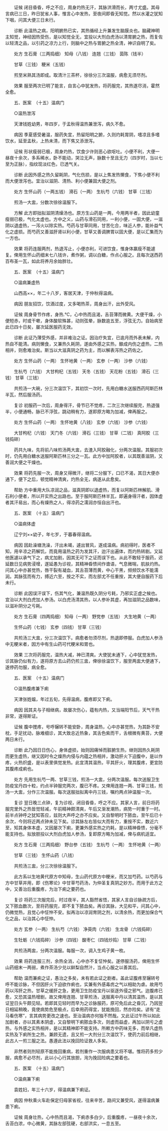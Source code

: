 <!-- { "loadSidebar": true } -->
　　证候 闭目昏昏，呼之不应，周身灼热无汗，其脉洪滑而长，两寸尤盛。其母言病已三日，昨日犹省人事，惟言心中发热，至夜间即昏无知觉。然以水灌之犹知下咽，问其大便三日未行。

　　诊断 此温热之病，阳明腑热已实，其热循经上升兼发生脑膜炎也。脑藏神明主知觉，神经因热受伤，是以知觉全无，宜投以大剂白虎汤以清胃腑之热，而复佐以轻清之品，以引药之凉力上行，则脑中之热与胃腑之热全清，神识自明了矣。

　　处方 生石膏（三两捣细） 知母（八钱） 连翘（三钱） 茵陈（钱半）

　　甘草（三钱） 粳米（五钱）

　　煎至米熟其汤即成。取清汁三茶杯，徐徐分三次温服，病愈无须尽剂。

　　效果 服至两次已明了能言，自言心中犹发热，将药服完，其热遂尽消，霍然全愈。

　　五、医案　（十五）温病门

　　○温热泄泻

　　天津钱姓幼男，年四岁，于孟秋得温热兼泄泻，病久不愈。

　　病因 季夏感受暑温，服药失宜，热留阳明之腑，久则灼耗胃阴，嗜凉且多嗜饮水，延至孟秋，上热未清，而下焦又添泄泻。

　　证候 形状瘦弱已极，周身灼热，饮食少许则恶心欲呕吐。小便不利，大便一昼夜十余次，多系稀水，卧不能动，哭泣无声，脉数十至且无力（四岁时，当以七至为正脉），指纹现淡红色，已透气关。

　　诊断 此因外感之热久留耗阴，气化伤损，是以上焦发热懒食，下焦小便不利而大便泄泻也。宜治以滋阴、清热、利小便兼固大便之剂。

　　处方 生怀山药（一两五钱） 滑石（一两） 生杭芍（六钱） 甘草（三钱）

　　煎汤一大盅，分数次徐徐温服下。

　　方解 此方即拙拟滋阴清燥汤也。原方生山药是一两，今用两半者，因此幼童瘦弱已极，气化太虚也。方中之义，山药与滑石同用，一利小便，一固大便，一滋阴以退虚热，一泻火以除实热。芍药与甘草同用，甘苦化合，味近人参，能补益气化之虚损。而芍药又善滋肝肾以利小便，甘草又善调脾胃以固大便，是以汇集而为一方也。

　　效果 将药连服两剂，热退泻止，小便亦利，可进饮食，惟身体羸瘦不能遽复。俾用生怀山药细末七八钱许，煮作粥，调以白糖，作点心服之。且每次送西药百布圣一瓦，如此将养月余始胖壮。

　　五、医案　（十五）温病门

　　○温病兼虚热

　　山西高××，年二十八岁，客居天津，于仲秋得温病。

　　病因 朋友招饮，饮酒过度，又多喝热茶，周身出汗，出外受风。

　　证候 周身骨节作疼，身热.℃，心中热而且渴，舌苔薄而微黄。大便干燥，小便短赤，时或干嗽，身体酸软殊甚，动则弦晕，脉数逾五至，浮弦无力。自始病至此已四十日矣，屡次延医服药无效。

　　诊断 此证乃薄受外感，并非难治之证。因治疗失宜，已逾月而外表未解，内热自不能清。病则懒食，又兼热久耗阴，遂由外感之实热，酿成内伤之虚热，二热相并，则愈难治矣。斯当以大滋真阴之药为主，而以解表泻热之药佐之。

　　处方 生怀山药（一两） 生怀地黄（一两） 玄参（一两） 沙参（六钱）

　　生杭芍（六钱） 大甘枸杞（五钱） 天冬（五钱） 天花粉（五钱） 滑石（三钱） 甘草（三钱）

　　共煎汤一大碗，分三次温饮下，其初饮一次时，先用白糖水送服西药阿斯匹林半瓦，然后服汤药。

　　复诊 初服药一次后，周身得汗，骨节已不觉疼，二次三次继续服完，热退强半，小便通畅，脉已不浮弦，跳动稍有力，遂即原方略为加减，俾再服之。

　　处方 生怀山药（一两） 生怀地黄（八钱） 玄参（六钱） 沙参（六钱）

　　大甘枸杞（六钱） 天门冬（六钱） 滑石（三钱） 甘草（二钱） 真阿胶（三钱捣碎）

　　药共九味，先将前八味煎汤两大盅，去渣入阿胶融化，分两次温服。其服初次时，仍先用白糖水送服阿斯匹林三分之一瓦。此方中加阿胶者，以其既善滋阴，又善润大便之干燥也。

　　效果 将药先服一次，周身又得微汗，继将二分服下，口已不渴，其日大便亦通下，便下之后，顿觉精神清爽，灼热全无，病遂从此愈矣。

　　帮助 方中重用大队凉润之品，滋真阴即以退虚热，而复以阿斯匹林解肌、滑石利小便者，所以开实热之出路也。至于服阿斯匹林半瓦，即遍身得汗者，因体虚者其汗易出，而心有燥热之人，得凉药之濡润亦恒自出汗也。

　　五、医案　（十五）温病门

　　○温病体虚

　　辽宁刘××幼子，年七岁，于暮春得温病。

　　病因 因赴澡塘洗澡，汗出未竭，遽出冒风，遂成温病。病初得时，医者不知，用辛凉之药解饥，而竟用温热之药为发其汗，迨汗出遍体，而灼热转剧。又延他医遽以承气下之，病尤加剧，因其无可下之证而误下也。从此不敢轻于服药，迟延数日见病势浸增，遂延愚为诊视，其精神昏愦间作谵语，气息微喘，肌肤灼热。问其心中亦甚觉热，唇干裂有凝血，其舌苔薄而黄，中心干黑，频频饮水不能濡润。其脉弦而有力，搏近六至，按之不实，而左部尤不任重按，其大便自服药下后未行。

　　诊断 此因误汗误下，伤其气化，兼温热既久阴分亏耗，乃邪实正虚之候也。宜治以大剂白虎加人参汤。以白虎汤清其热，以人参补其虚，再加滋阴之品数味，以滋补阴分之亏耗。

　　处方 生石膏（四两捣细） 知母（一两） 野党参（五钱） 大生地黄（一两）

　　生怀山药（七钱） 玄参（四钱） 甘草（三钱）

　　共煎汤三大盅，分三次温饮下。病愈者勿须尽剂，热退即停服。白虎加人参汤中无粳米者，因方中有生山药可代粳米和胃也。

　　效果 三次将药服完，温热大减，神已清爽。大使犹未通下，心中犹觉发热，诊其脉仍似有力，遂将原方去山药仍煎三盅，俾徐徐温饮下，服至两盅大便通下，遂停药勿服，病全愈。

　　五、医案　（十五）温病门

　　○温热腹疼兼下痢

　　天津张姓媪，年过五旬，先得温病，腹疼即又下痢。

　　病因 因其夫与子相继病，故屡次伤心，蕴有内热，又当端阳节后，天气干热非常，遂得斯证。

　　证候 腹中搅疼，号呼辗转不能安卧，周身温热，心中亦甚觉热，为其卧不安枕，手足扰动，脉难细诊，其大致总近热象，其舌色紫而干，舌根微有黄苔，大便两日未行。

　　诊断 此乃因日日伤心，身体虚损，始则因痛悼而脏腑生热，继则因热久耗阴而更生虚热，继又因时令之燥热内侵与内蕴之热相并，激动肝火下迫腹中，是以作疼，火热炽盛，是以表里俱觉发热。此宜清其温热，平其肝火，理其腹疼，更宜防其腹疼成痢也。

　　处方 先用生杭芍一两、甘草三钱，煎汤一大盅，分两次温服。每次送服卫生防疫宝丹四十粒，约点半钟服完两次，腹已不疼。又俾用连翘一两、甘草三钱，煎汤一大盅，分作三次温服。每次送服拙拟离中丹三钱，嘱约两点钟温服一次。

　　复诊 翌日晚三点钟，复为诊视，闭目昏昏，呼之不应。其家人言，前日将药服完里外之热皆觉轻减，午前精神颇清爽，午后又渐发潮热，病势一时重于一时。前半点钟呼之犹知答应，兹则大声呼之亦不应矣。又自黎明时下脓血，至午后已十余次，今则将近两点钟未见下矣。诊其脉左右皆似大而有力，重按不实，数近六至，知其身体本虚，又因屡次下痢，更兼外感实热之灼耗，是以精神昏愦，分毫不能支持也。拟放胆投以大剂白虎加人参汤，复即原方略为加减，俾与病机适宜。

　　处方 生石膏（三两捣细） 野台参（五钱） 生杭芍（一两） 生怀地黄（一两）

　　甘草（三钱） 生怀山药（八钱）

　　共煎汤三盅，分三次徐徐温服下。

　　此方系以生地黄代原方中知母，生山药代原方中粳米，而又加芍药。以芍药与方中甘草并用，即《伤寒论》中甘草芍药汤，为仲圣复真阴之妙方。而用于此方之中，又善治后重腹疼，为治下痢之要药也。

　　复诊 将药三次服完后，时过夜半，其人豁然省悟，其家人言自诊脉疏方后，又下脓血数次，至将药服完，即不复下脓血矣。再诊其脉，大见和平，问其心中，仍微觉热，且觉心中怔忡不安。拟再治以凉润育阴之剂，以清余热，而更加保合气化之品，以治其心中怔忡。

　　处方 玄参（一两） 生杭芍（六钱） 净萸肉（六钱） 生龙骨（六钱捣碎）

　　生牡蛎（六钱捣碎） 沙参（四钱） 酸枣仁（四钱炒捣） 甘草（二钱）

　　共煎汤两盅，分两次温服。每服一次，调入生鸡子黄一枚。

　　效果 将药连服三剂，余热全消，心中亦不复怔忡矣。遂停服汤药，俾用生怀山药细末一两弱，煮作茶汤少兑以鲜梨自然汁，当点心服之以善其后。

　　帮助 温而兼痢之证，愚治之多矣，未有若此证之剧者。盖此证腹疼至辗转号呼不能诊脉，不但因肝火下迫欲作痢也，实兼有外感毒疠之气以相助为虐。故用芍药以泻肝之热，甘草之缓肝之急，更用卫生防疫宝丹以驱逐外侵之邪气。迨腹疼已愈，又恐其温热增剧，故又俾用连翘、甘草煎汤，送服离中丹以清其温热，是以其证翌日头午颇见轻。若即其见轻时而早为之诊脉服药，原可免后此之昏沉，乃因翌日相延稍晚，竟使病势危至极点，后幸用药得宜，犹能挽回，然亦险矣。谚有“走马看伤寒”，言其病势更改之速也。至治温病亦何独不然哉。又此证过午所以如此加剧者，亦以其素本阴虚，又自黎明下痢脓血多次，则虚而益虚，再加以阴亏之虚热，与外感之实热相并，是以其精神即不能支持。所赖方中药味无多，而举凡虚热实热及下痢所生之热，兼顾无遗，且又煎一大剂分三次温饮下，使药力前后相继，此古人一煎三服之法。愚遵此法以挽回险证救人多矣。

　　非然者则剂轻原不能挽回重病，若剂重作一次服病患又将不堪。惟将药多煎少服，病愈不必尽剂，此以小心行其放胆，洵为挽回险病之要着也。

　　五、医案　（十五）温病门

　　○温病兼下痢

　　袁姓妇，年三十六岁，得温病兼下痢证。

　　病因 仲秋乘火车赴保定归母家省视，往来辛苦，路间又兼受风，遂得温病兼患下痢。

　　证候 周身壮热，心中热而且渴，下痢赤多白少，后重腹疼，一昼夜十余次，舌苔白浓，中心微黄，其脉左部弦硬，右部洪实，一息五至。


